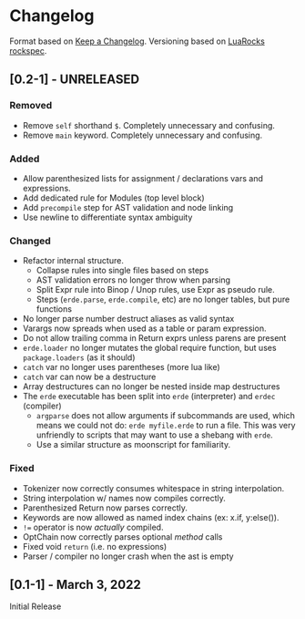 # Changelog

Format based on [Keep a Changelog](https://keepachangelog.com/en/1.0.0/).
Versioning based on [LuaRocks rockspec](https://github.com/luarocks/luarocks/wiki/Rockspec-format).

## [0.2-1] - UNRELEASED

### Removed
- Remove `self` shorthand `$`. Completely unnecessary and confusing.
- Remove `main` keyword. Completely unnecessary and confusing.

### Added
- Allow parenthesized lists for assignment / declarations vars and expressions.
- Add dedicated rule for Modules (top level block)
- Add `precompile` step for AST validation and node linking
- Use newline to differentiate syntax ambiguity

### Changed
- Refactor internal structure.
  - Collapse rules into single files based on steps
  - AST validation errors no longer throw when parsing
  - Split Expr rule into Binop / Unop rules, use Expr as pseudo rule.
  - Steps (`erde.parse`, `erde.compile`, etc) are no longer tables, but pure functions
- No longer parse number destruct aliases as valid syntax
- Varargs now spreads when used as a table or param expression.
- Do not allow trailing comma in Return exprs unless parens are present
- `erde.loader` no longer mutates the global require function, but uses `package.loaders` (as it should)
- `catch` var no longer uses parentheses (more lua like)
- `catch` var can now be a destructure
- Array destructures can no longer be nested inside map destructures
- The `erde` executable has been split into `erde` (interpreter) and `erdec` (compiler)
  - `argparse` does not allow arguments if subcommands are used, which means we
    could not do: `erde myfile.erde` to run a file. This was very unfriendly to
    scripts that may want to use a shebang with `erde`.
  - Use a similar structure as moonscript for familiarity.

### Fixed
- Tokenizer now correctly consumes whitespace in string interpolation.
- String interpolation w/ names now compiles correctly.
- Parenthesized Return now parses correctly.
- Keywords are now allowed as named index chains (ex: x.if, y:else()).
- `!=` operator is now _actually_ compiled.
- OptChain now correctly parses optional _method_ calls
- Fixed void `return` (i.e. no expressions)
- Parser / compiler no longer crash when the ast is empty

## [0.1-1] - March 3, 2022

Initial Release
